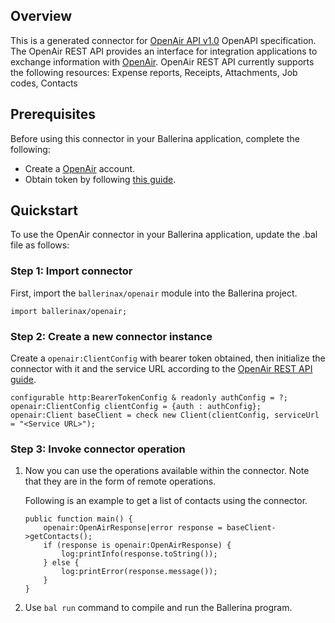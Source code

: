 ## Overview
This is a generated connector for [OpenAir API v1.0](https://www.openair.com/download/OpenAirRESTAPIGuide.pdf) OpenAPI specification.
The OpenAir REST API provides an interface for integration applications to exchange information with [OpenAir](https://docs.oracle.com/cloud/openair/index.html). OpenAir REST API currently supports the following resources: Expense reports, Receipts, Attachments, Job codes, Contacts  

## Prerequisites

Before using this connector in your Ballerina application, complete the following:

* Create a [OpenAir](https://www.openair.com/) account.
* Obtain token by following [this guide](https://www.openair.com/download/OpenAirRESTAPIGuide.pdf).

## Quickstart

To use the OpenAir connector in your Ballerina application, update the .bal file as follows:

### Step 1: Import connector
First, import the `ballerinax/openair` module into the Ballerina project.
```ballerina
import ballerinax/openair;
```
### Step 2: Create a new connector instance
Create a `openair:ClientConfig` with bearer token obtained, then initialize the connector with it and the service URL according to the [OpenAir
REST API guide](https://www.openair.com/download/OpenAirRESTAPIGuide.pdf).
```ballerina
configurable http:BearerTokenConfig & readonly authConfig = ?;
openair:ClientConfig clientConfig = {auth : authConfig};
openair:Client baseClient = check new Client(clientConfig, serviceUrl = "<Service URL>");
```

### Step 3: Invoke connector operation
1. Now you can use the operations available within the connector. Note that they are in the form of remote operations.

    Following is an example to get a list of contacts using the connector. 

    ```ballerina
    public function main() {
        openair:OpenAirResponse|error response = baseClient->getContacts();
        if (response is openair:OpenAirResponse) {
            log:printInfo(response.toString());
        } else {
            log:printError(response.message());
        }
    }
    ``` 

2. Use `bal run` command to compile and run the Ballerina program.
